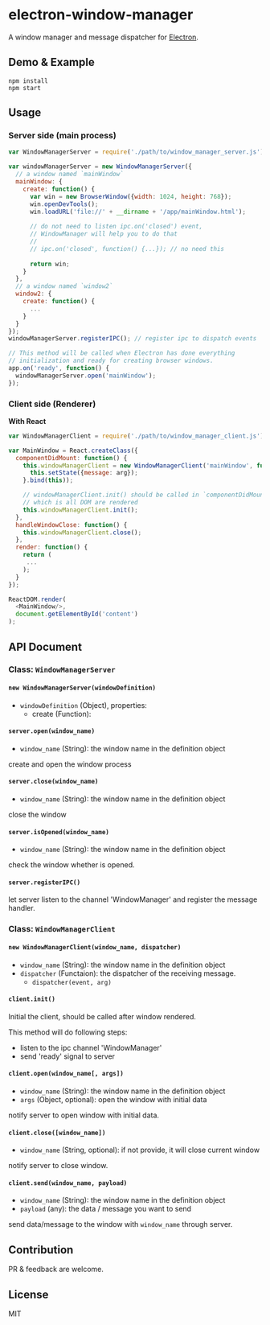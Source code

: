 # electron-window-manager
A window manager and message dispatcher for [Electron](http://electron.atom.io/).

## Demo & Example

```
npm install
npm start
```
## Usage

### Server side (main process)

```js
var WindowManagerServer = require('./path/to/window_manager_server.js');

var windowManagerServer = new WindowManagerServer({
  // a window named `mainWindow`
  mainWindow: {
    create: function() {
      var win = new BrowserWindow({width: 1024, height: 768});
      win.openDevTools();
      win.loadURL('file://' + __dirname + '/app/mainWindow.html');
      
      // do not need to listen ipc.on('closed') event, 
      // WindowManager will help you to do that
      //
      // ipc.on('closed', function() {...}); // no need this
      
      return win;
    }
  },
  // a window named `window2`
  window2: {
    create: function() {
      ...
    }
  }
});
windowManagerServer.registerIPC(); // register ipc to dispatch events

// This method will be called when Electron has done everything
// initialization and ready for creating browser windows.
app.on('ready', function() {
  windowManagerServer.open('mainWindow');
});
```

### Client side (Renderer)

**With React**

```js
var WindowManagerClient = require('./path/to/window_manager_client.js');

var MainWindow = React.createClass({
  componentDidMount: function() {
    this.windowManagerClient = new WindowManagerClient('mainWindow', function(event, arg){
      this.setState({message: arg});
    }.bind(this));

    // windowManagerClient.init() should be called in `componentDidMount` life cycle
    // which is all DOM are rendered 
    this.windowManagerClient.init();
  },
  handleWindowClose: function() {
    this.windowManagerClient.close();
  },
  render: function() {
    return (
     ...
    );
  }
});

ReactDOM.render(
  <MainWindow/>,
  document.getElementById('content')
);
```

## API Document

### Class: `WindowManagerServer`

#### `new WindowManagerServer(windowDefinition)`
* `windowDefinition` (Object), properties:
  * create (Function): 

#### `server.open(window_name)`
* `window_name` (String): the window name in the definition object

create and open the window process

#### `server.close(window_name)`
* `window_name` (String): the window name in the definition object

close the window

#### `server.isOpened(window_name)`
* `window_name` (String): the window name in the definition object

check the window whether is opened.

#### `server.registerIPC()`

let server listen to the channel 'WindowManager' and register the message handler. 

### Class: `WindowManagerClient`

#### `new WindowManagerClient(window_name, dispatcher)`
* `window_name` (String): the window name in the definition object
* `dispatcher` (Functaion): the dispatcher of the receiving message. 
  * `dispatcher(event, arg)` 

#### `client.init()`

Initial the client, should be called after window rendered. 

This method will do following steps:
* listen to the ipc channel 'WindowManager'
* send 'ready' signal to server

#### `client.open(window_name[, args])`
* `window_name` (String): the window name in the definition object
* `args` (Object, optional): open the window with initial data

notify server to open window with initial data. 

#### `client.close([window_name])`
* `window_name` (String, optional): if not provide, it will close current window

notify server to close window. 

#### `client.send(window_name, payload)`
* `window_name` (String): the window name in the definition object
* `payload` (any): the data / message you want to send

send data/message to the window with `window_name` through server. 

## Contribution 

PR & feedback are welcome.

## License

MIT

